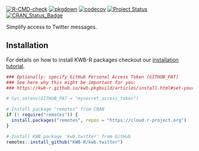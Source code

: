 [![R-CMD-check](https://github.com/KWB-R/kwb.twitter/workflows/R-CMD-check/badge.svg)](https://github.com/KWB-R/kwb.twitter/actions?query=workflow%3AR-CMD-check)
[![pkgdown](https://github.com/KWB-R/kwb.twitter/workflows/pkgdown/badge.svg)](https://github.com/KWB-R/kwb.twitter/actions?query=workflow%3Apkgdown)
[![codecov](https://codecov.io/github/KWB-R/kwb.twitter/branch/main/graphs/badge.svg)](https://codecov.io/github/KWB-R/kwb.twitter)
[![Project Status](https://img.shields.io/badge/lifecycle-experimental-orange.svg)](https://www.tidyverse.org/lifecycle/#experimental)
[![CRAN_Status_Badge](https://www.r-pkg.org/badges/version/kwb.twitter)]()

Simplify access to Twitter messages.

## Installation

For details on how to install KWB-R packages checkout our [installation tutorial](https://kwb-r.github.io/kwb.pkgbuild/articles/install.html).

```r
### Optionally: specify GitHub Personal Access Token (GITHUB_PAT)
### See here why this might be important for you:
### https://kwb-r.github.io/kwb.pkgbuild/articles/install.html#set-your-github_pat

# Sys.setenv(GITHUB_PAT = "mysecret_access_token")

# Install package "remotes" from CRAN
if (! require("remotes")) {
  install.packages("remotes", repos = "https://cloud.r-project.org")
}

# Install KWB package 'kwb.twitter' from GitHub
remotes::install_github("KWB-R/kwb.twitter")
```
